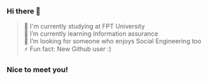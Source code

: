 ### Hi there 👋
> 🔭 I'm currently studying at FPT University  
> 🌱 I’m currently learning Information assurance   
> 🤔 I’m looking for someone who enjoys Social Engineering too   
> ⚡ Fun fact: New Github user :)  
### Nice to meet you!

<!--
**AcceleratorHTH/AcceleratorHTH** is a ✨ _special_ ✨ repository because its `README.md` (this file) appears on your GitHub profile.

Here are some ideas to get you started:

- 🔭 I’m currently working on ...
- 🌱 I’m currently learning ...
- 👯 I’m looking to collaborate on ...
- 🤔 I’m looking for help with ...
- 💬 Ask me about ...
- 📫 How to reach me: ...
- 😄 Pronouns: ...
- ⚡ Fun fact: ...
-->

